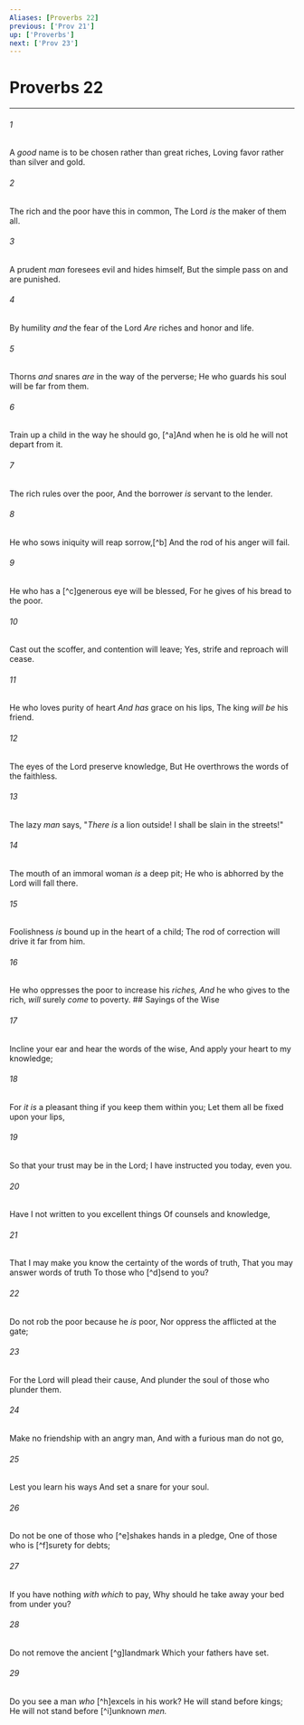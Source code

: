 ```yaml
---
Aliases: [Proverbs 22]
previous: ['Prov 21']
up: ['Proverbs']
next: ['Prov 23']
---
```

# Proverbs 22

***


###### 1 
A _good_ name is to be chosen rather than great riches, Loving favor rather than silver and gold. 

###### 2 
The rich and the poor have this in common, The Lord _is_ the maker of them all. 

###### 3 
A prudent _man_ foresees evil and hides himself, But the simple pass on and are punished. 

###### 4 
By humility _and_ the fear of the Lord _Are_ riches and honor and life. 

###### 5 
Thorns _and_ snares _are_ in the way of the perverse; He who guards his soul will be far from them. 

###### 6 
Train up a child in the way he should go, [^a]And when he is old he will not depart from it. 

###### 7 
The rich rules over the poor, And the borrower _is_ servant to the lender. 

###### 8 
He who sows iniquity will reap sorrow,[^b] And the rod of his anger will fail. 

###### 9 
He who has a [^c]generous eye will be blessed, For he gives of his bread to the poor. 

###### 10 
Cast out the scoffer, and contention will leave; Yes, strife and reproach will cease. 

###### 11 
He who loves purity of heart _And has_ grace on his lips, The king _will be_ his friend. 

###### 12 
The eyes of the Lord preserve knowledge, But He overthrows the words of the faithless. 

###### 13 
The lazy _man_ says, "_There is_ a lion outside! I shall be slain in the streets!" 

###### 14 
The mouth of an immoral woman _is_ a deep pit; He who is abhorred by the Lord will fall there. 

###### 15 
Foolishness _is_ bound up in the heart of a child; The rod of correction will drive it far from him. 

###### 16 
He who oppresses the poor to increase his _riches,_ _And_ he who gives to the rich, _will_ surely _come_ to poverty. ## Sayings of the Wise 

###### 17 
Incline your ear and hear the words of the wise, And apply your heart to my knowledge; 

###### 18 
For _it is_ a pleasant thing if you keep them within you; Let them all be fixed upon your lips, 

###### 19 
So that your trust may be in the Lord; I have instructed you today, even you. 

###### 20 
Have I not written to you excellent things Of counsels and knowledge, 

###### 21 
That I may make you know the certainty of the words of truth, That you may answer words of truth To those who [^d]send to you? 

###### 22 
Do not rob the poor because he _is_ poor, Nor oppress the afflicted at the gate; 

###### 23 
For the Lord will plead their cause, And plunder the soul of those who plunder them. 

###### 24 
Make no friendship with an angry man, And with a furious man do not go, 

###### 25 
Lest you learn his ways And set a snare for your soul. 

###### 26 
Do not be one of those who [^e]shakes hands in a pledge, One of those who is [^f]surety for debts; 

###### 27 
If you have nothing _with which_ to pay, Why should he take away your bed from under you? 

###### 28 
Do not remove the ancient [^g]landmark Which your fathers have set. 

###### 29 
Do you see a man _who_ [^h]excels in his work? He will stand before kings; He will not stand before [^i]unknown _men._
